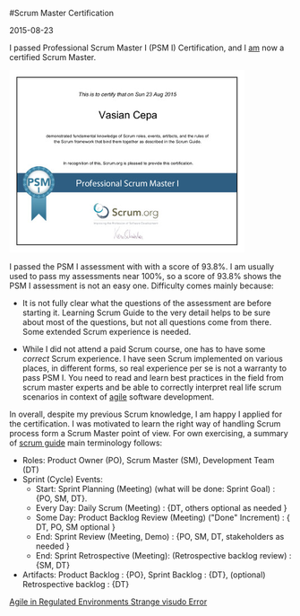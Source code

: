 #Scrum Master Certification

2015-08-23

<!--- tags: management agile -->

I passed Professional Scrum Master I (PSM I) Certification, and I [am](https://www.scrum.org/Assessments/Certification-Lists?AssessmentName=PSM%20I&l=Cepa) now a certified Scrum Master.

[ ![](blog/images/PSMI.jpg) ](blog/images/PSMI.pdf) 

I passed the PSM I assessment with with a score of 93.8%. I am usually used to pass my assessments near 100%, so a score of 93.8% shows the PSM I assessment is not an easy one. Difficulty comes mainly because:

* It is not fully clear what the questions of the assessment are before starting it. Learning Scrum Guide to the very detail helps to be sure about most of the questions, but not all questions come from there. Some extended Scrum experience is needed.

* While I did not attend a paid Scrum course, one has to have some *correct* Scrum experience. I have seen Scrum implemented on various places, in different forms, so real experience per se is not a warranty to pass PSM I. You need to read and learn best practices in the field from scrum master experts and be able to correctly interpret real life scrum scenarios in context of [agile](http://www.agilemanifesto.org/) software development.

In overall, despite my previous Scrum knowledge, I am happy I applied for the certification. I was motivated to learn the right way of handling Scrum process form a Scrum Master point of view. For own exercising, a summary of [scrum guide](http://www.scrumguides.org/) main terminology follows:

* Roles: Product Owner (PO), Scrum Master (SM), Development Team (DT)
* Sprint (Cycle) Events:
    * Start: Sprint Planning (Meeting) (what will be done: Sprint Goal) : {PO, SM, DT}.
    * Every Day: Daily Scrum (Meeting) : {DT, others optional as needed }
    * Some Day: Product Backlog Review (Meeting) ("Done" Increment) : { DT, PO, SM optional }
    * End: Sprint Review (Meeting, Demo) : {PO, SM, DT, stakeholders as needed }
    * End: Sprint Retrospective (Meeting): (Retrospective backlog review) : {SM, DT}
* Artifacts: Product Backlog : {PO}, Sprint Backlog : {DT}, (optional) Retrospective backlog : {DT}

<ins class='nfooter'><a rel='prev' id='fprev' href='#blog/2015/2015-08-31-Agile-in-Regulated-Environments.md'>Agile in Regulated Environments</a> <a rel='next' id='fnext' href='#blog/2015/2015-08-22-Strange-visudo-Error.md'>Strange visudo Error</a></ins>
